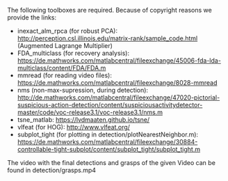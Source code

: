 The following toolboxes are required. Because of copyright reasons we provide the links:

- inexact_alm_rpca (for robust PCA): http://perception.csl.illinois.edu/matrix-rank/sample_code.html (Augmented Lagrange Multiplier)
- FDA_multiclass (for recovery analysis): https://de.mathworks.com/matlabcentral/fileexchange/45006-fda-lda-multiclass/content/FDA/FDA.m
- mmread (for reading video files): https://de.mathworks.com/matlabcentral/fileexchange/8028-mmread
- nms (non-max-supression, during detection): http://de.mathworks.com/matlabcentral/fileexchange/47020-pictorial-suspicious-action-detection/content/suspiciousactivitydetector-master/code/voc-release3.1/voc-release3.1/nms.m
- tsne_matlab: https://lvdmaaten.github.io/tsne/
- vlfeat (for HOG): http://www.vlfeat.org/
- subplot_tight (for plotting in detection/plotNearestNeighbor.m): https://de.mathworks.com/matlabcentral/fileexchange/30884-controllable-tight-subplot/content/subplot_tight/subplot_tight.m

The video with the final detections and grasps of the given Video can be found in detection/grasps.mp4
